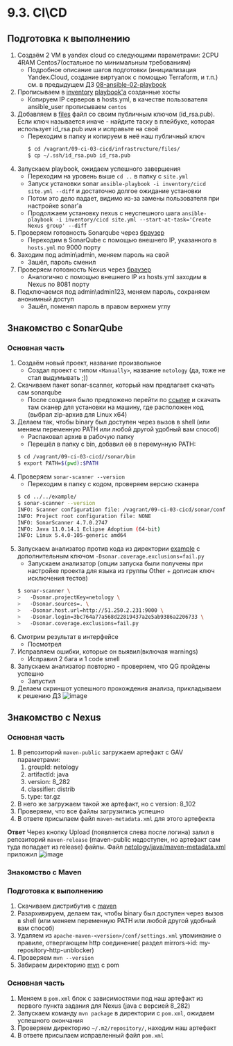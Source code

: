 # 9.3. CI\CD

## Подготовка к выполнению

1. Создаём 2 VM в yandex cloud со следующими параметрами: 2CPU 4RAM Centos7(остальное по минимальным требованиям)
   * Подробное описание шагов подготовки (инициализация Yandex.Cloud, создание виртуалок с помощью Terraform, и т.п.) см. в предыдущем ДЗ [08-ansible-02-playbook](https://github.com/Roma-EDU/devops-netology/tree/master/mnt-homeworks/08-ansible-02-playbook)
2. Прописываем в [inventory](./infrastructure/inventory/cicd/hosts.yml) [playbook'a](./infrastructure/site.yml) созданные хосты
   * Копируем IP серверов в hosts.yml, в качестве пользователя ansible_user прописываем `centos`
3. Добавляем в [files](./infrastructure/files/) файл со своим публичным ключом (id_rsa.pub). Если ключ называется иначе - найдите таску в плейбуке, которая использует id_rsa.pub имя и исправьте на своё
   * Переходим в папку и копируем в неё наш публичный ключ
     ```bash
     $ cd /vagrant/09-ci-03-cicd/infrastructure/files/
     $ cp ~/.ssh/id_rsa.pub id_rsa.pub
     ```
4. Запускаем playbook, ожидаем успешного завершения
   * Переходим на уровень выше `cd ..` в папку с `site.yml`
   * Запуск установки sonar `ansible-playbook -i inventory/cicd site.yml --diff` и достаточно долгое ожидание установки
   * Потом это дело падает, видимо из-за замены пользователя при настройке sonar'а
   * Продолжаем установку nexus с неуспешного шага `ansible-playbook -i inventory/cicd site.yml --start-at-task='Create Nexus group' --diff`
5. Проверяем готовность Sonarqube через [браузер](http://localhost:9000)
   * Переходим в SonarQube с помощью внешнего IP, указанного в `hosts.yml` по 9000 порту
6. Заходим под admin\admin, меняем пароль на свой
   * Зашёл, пароль сменил
7. Проверяем готовность Nexus через [браузер](http://localhost:8081)
   * Аналогично с помощью внешнего IP из hosts.yml заходим в Nexus по 8081 порту
8. Подключаемся под admin\admin123, меняем пароль, сохраняем анонимный доступ
   * Зашёл, поменял пароль в правом верхнем углу

## Знакомство с SonarQube

### Основная часть

1. Создаём новый проект, название произвольное
   * Создал проект с типом `<Manually>`, название `netology` (да, тоже не стал выдумывать ;))
2. Скачиваем пакет sonar-scanner, который нам предлагает скачать сам sonarqube
   * После создания было предложено перейти по [ссылке](https://docs.sonarqube.org/latest/analysis/scan/sonarscanner/) и скачать там сканер для установки на машину, где расположен код (выбрал zip-архив для Linux x64) 
3. Делаем так, чтобы binary был доступен через вызов в shell (или меняем переменную PATH или любой другой удобный вам способ)
   * Распаковал архив в рабочую папку
   * Перешёл в папку с bin, добавил её в перемунную PATH: 
   ```bash
   $ cd /vagrant/09-ci-03-cicd//sonar/bin
   $ export PATH=$(pwd):$PATH
   ```
4. Проверяем `sonar-scanner --version`
   * Переходим в папку с кодом, проверяем версию сканера
   ```bash
   $ cd ../../example/
   $ sonar-scanner --version
   INFO: Scanner configuration file: /vagrant/09-ci-03-cicd/sonar/conf/sonar-scanner.properties
   INFO: Project root configuration file: NONE
   INFO: SonarScanner 4.7.0.2747
   INFO: Java 11.0.14.1 Eclipse Adoptium (64-bit)
   INFO: Linux 5.4.0-105-generic amd64
   ```
5. Запускаем анализатор против кода из директории [example](./example) с дополнительным ключом `-Dsonar.coverage.exclusions=fail.py`
   * Запускаем анализатор (опции запуска были получены при настройке проекта для языка из группы Other + дописан ключ исключения тестов)
   ```bash
   $ sonar-scanner \
   >   -Dsonar.projectKey=netology \
   >   -Dsonar.sources=. \
   >   -Dsonar.host.url=http://51.250.2.231:9000 \
   >   -Dsonar.login=3bc764a77a568d22819437a2e5ab9386a2206733 \
   >   -Dsonar.coverage.exclusions=fail.py
   ```
6. Смотрим результат в интерфейсе
   * Посмотрел
7. Исправляем ошибки, которые он выявил(включая warnings)
   * Исправил 2 бага и 1 code smell
8. Запускаем анализатор повторно - проверяем, что QG пройдены успешно
   * Запустил
9. Делаем скриншот успешного прохождения анализа, прикладываем к решению ДЗ
   ![image](https://user-images.githubusercontent.com/77544263/172010066-00233204-5730-41f0-8058-4c46ca450967.png)


## Знакомство с Nexus

### Основная часть

1. В репозиторий `maven-public` загружаем артефакт с GAV параметрами:
   1. groupId: netology
   2. artifactId: java
   3. version: 8_282
   4. classifier: distrib
   5. type: tar.gz
2. В него же загружаем такой же артефакт, но с version: 8_102
3. Проверяем, что все файлы загрузились успешно
4. В ответе присылаем файл `maven-metadata.xml` для этого артефекта

**Ответ**
Через кнопку Upload (появляется слева после логина) залил в репозиторий `maven-release` (maven-public недоступен, но артефакт сам туда попадает из release) файлы. Файл [netology/java/maven-metadata.xml](./maven-metadata.xml) приложил
![image](https://user-images.githubusercontent.com/77544263/172013870-7ff1abd5-f352-4d27-93e5-8e9c364db79f.png)


### Знакомство с Maven

### Подготовка к выполнению

1. Скачиваем дистрибутив с [maven](https://maven.apache.org/download.cgi)
2. Разархивируем, делаем так, чтобы binary был доступен через вызов в shell (или меняем переменную PATH или любой другой удобный вам способ)
3. Удаляем из `apache-maven-<version>/conf/settings.xml` упоминание о правиле, отвергающем http соединение( раздел mirrors->id: my-repository-http-unblocker)
4. Проверяем `mvn --version`
5. Забираем директорию [mvn](./mvn) с pom

### Основная часть

1. Меняем в `pom.xml` блок с зависимостями под наш артефакт из первого пункта задания для Nexus (java с версией 8_282)
2. Запускаем команду `mvn package` в директории с `pom.xml`, ожидаем успешного окончания
3. Проверяем директорию `~/.m2/repository/`, находим наш артефакт
4. В ответе присылаем исправленный файл `pom.xml`
